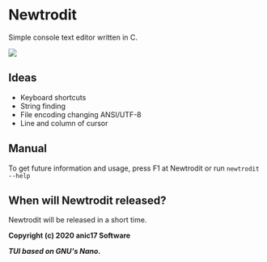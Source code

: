 # Newtrodit
Simple console text editor written in C. 

<img src="https://i.imgur.com/BtKcMDX.png">


## Ideas

- Keyboard shortcuts
- String finding
- File encoding changing ANSI/UTF-8
- Line and column of cursor

## Manual
To get future information and usage, press F1 at Newtrodit or run `newtrodit --help`

## When will Newtrodit released?

Newtrodit will be released in a short time.


**Copyright (c) 2020 anic17 Software**  
  

**_TUI based on GNU's Nano._**
